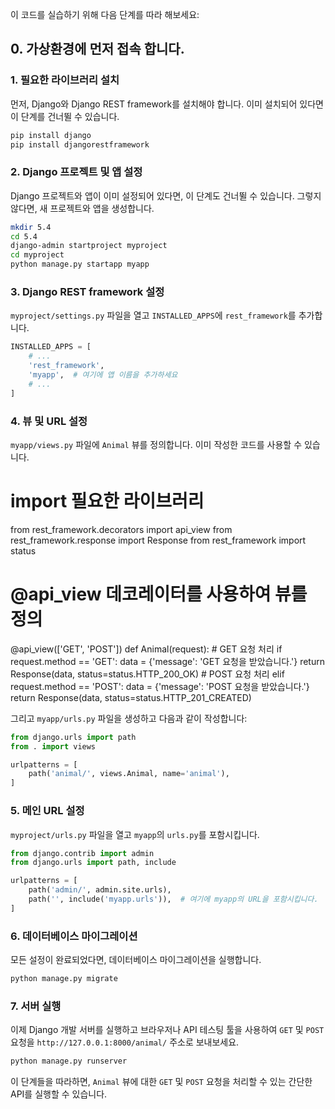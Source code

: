 이 코드를 실습하기 위해 다음 단계를 따라 해보세요:
## 0. 가상환경에 먼저 접속 합니다.

### 1. 필요한 라이브러리 설치
먼저, Django와 Django REST framework를 설치해야 합니다. 이미 설치되어 있다면 이 단계를 건너뛸 수 있습니다.

```bash
pip install django
pip install djangorestframework
```

### 2. Django 프로젝트 및 앱 설정
Django 프로젝트와 앱이 이미 설정되어 있다면, 이 단계도 건너뛸 수 있습니다. 그렇지 않다면, 새 프로젝트와 앱을 생성합니다.

```bash
mkdir 5.4
cd 5.4
django-admin startproject myproject
cd myproject
python manage.py startapp myapp
```

### 3. Django REST framework 설정
`myproject/settings.py` 파일을 열고 `INSTALLED_APPS`에 `rest_framework`를 추가합니다.

```python
INSTALLED_APPS = [
    # ...
    'rest_framework',
    'myapp',  # 여기에 앱 이름을 추가하세요
    # ...
]
```

### 4. 뷰 및 URL 설정
`myapp/views.py` 파일에 `Animal` 뷰를 정의합니다. 이미 작성한 코드를 사용할 수 있습니다.
# import 필요한 라이브러리
from rest_framework.decorators import api_view
from rest_framework.response import Response
from rest_framework import status

# @api_view 데코레이터를 사용하여 뷰를 정의
@api_view(['GET', 'POST'])
def Animal(request):
    # GET 요청 처리
    if request.method == 'GET':
        data = {'message': 'GET 요청을 받았습니다.'}
        return Response(data, status=status.HTTP_200_OK)
    # POST 요청 처리
    elif request.method == 'POST':
        data = {'message': 'POST 요청을 받았습니다.'}
        return Response(data, status=status.HTTP_201_CREATED)
        
그리고 `myapp/urls.py` 파일을 생성하고 다음과 같이 작성합니다:

```python
from django.urls import path
from . import views

urlpatterns = [
    path('animal/', views.Animal, name='animal'),
]
```



### 5. 메인 URL 설정
`myproject/urls.py` 파일을 열고 `myapp`의 `urls.py`를 포함시킵니다.

```python
from django.contrib import admin
from django.urls import path, include

urlpatterns = [
    path('admin/', admin.site.urls),
    path('', include('myapp.urls')),  # 여기에 myapp의 URL을 포함시킵니다.
]
```

### 6. 데이터베이스 마이그레이션
모든 설정이 완료되었다면, 데이터베이스 마이그레이션을 실행합니다.

```bash
python manage.py migrate
```

### 7. 서버 실행
이제 Django 개발 서버를 실행하고 브라우저나 API 테스팅 툴을 사용하여 `GET` 및 `POST` 요청을 `http://127.0.0.1:8000/animal/` 주소로 보내보세요.

```bash
python manage.py runserver
```

이 단계들을 따라하면, `Animal` 뷰에 대한 `GET` 및 `POST` 요청을 처리할 수 있는 간단한 API를 실행할 수 있습니다.